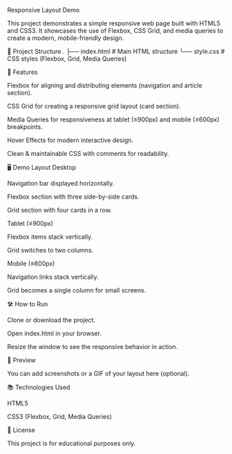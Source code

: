 Responsive Layout Demo

This project demonstrates a simple responsive web page built with HTML5 and CSS3.
It showcases the use of Flexbox, CSS Grid, and media queries to create a modern, mobile-friendly design.

📂 Project Structure
.
├── index.html   # Main HTML structure
└── style.css    # CSS styles (Flexbox, Grid, Media Queries)

🚀 Features

Flexbox for aligning and distributing elements (navigation and article section).

CSS Grid for creating a responsive grid layout (card section).

Media Queries for responsiveness at tablet (≤900px) and mobile (≤600px) breakpoints.

Hover Effects for modern interactive design.

Clean & maintainable CSS with comments for readability.

🖥️ Demo Layout
Desktop

Navigation bar displayed horizontally.

Flexbox section with three side-by-side cards.

Grid section with four cards in a row.

Tablet (≤900px)

Flexbox items stack vertically.

Grid switches to two columns.

Mobile (≤600px)

Navigation links stack vertically.

Grid becomes a single column for small screens.

🛠️ How to Run

Clone or download the project.

Open index.html in your browser.

Resize the window to see the responsive behavior in action.

📸 Preview

You can add screenshots or a GIF of your layout here (optional).

📚 Technologies Used

HTML5

CSS3 (Flexbox, Grid, Media Queries)

📄 License

This project is for educational purposes only.
